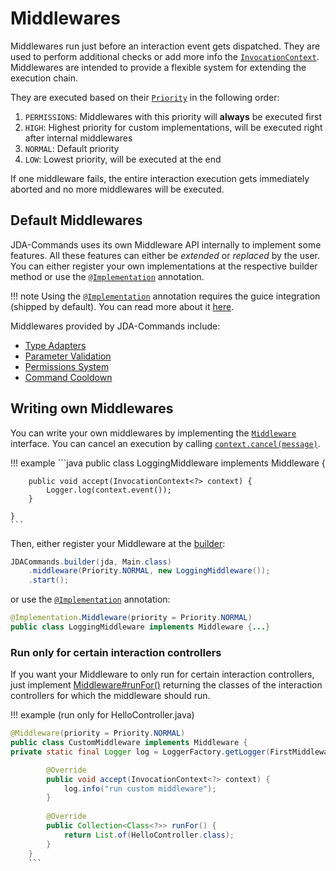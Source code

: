 # Middlewares
Middlewares run just before an interaction event gets dispatched. They are used to perform additional checks or add more 
info the [`InvocationContext`](https://kaktushose.github.io/jda-commands/javadocs/4/io.github.kaktushose.jda.commands.core/com/github/kaktushose/jda/commands/dispatching/context/InvocationContext.html).
Middlewares are intended to provide a flexible system for extending the execution chain.

They are executed based on their [`Priority`](https://kaktushose.github.io/jda-commands/javadocs/4/io.github.kaktushose.jda.commands.core/com/github/kaktushose/jda/commands/dispatching/middleware/Priority.html)
in the following order:

1. `PERMISSIONS`: Middlewares with this priority will **always** be executed first
2. `HIGH`: Highest priority for custom implementations, will be executed right after internal middlewares
3. `NORMAL`: Default priority
4. `LOW`: Lowest priority, will be executed at the end

If one middleware fails, the entire interaction execution gets immediately aborted and no more middlewares will be executed. 

## Default Middlewares
JDA-Commands uses its own Middleware API internally to implement some features. All these features can either be 
*extended* or *replaced* by the user. You can either register your own implementations at the respective builder method
or use the [`@Implementation`](https://kaktushose.github.io/jda-commands/javadocs/4/io.github.kaktushose.jda.commands.extension.guice/com/github/kaktushose/jda/commands/guice/Implementation.html) annotation.

!!! note
    Using the [`@Implementation`](https://kaktushose.github.io/jda-commands/javadocs/4/io.github.kaktushose.jda.commands.extension.guice/com/github/kaktushose/jda/commands/guice/Implementation.html)
    annotation requires the guice integration (shipped by default). You can read more about it [here](../di.md).

Middlewares provided by JDA-Commands include:

- [Type Adapters](./typeadapter.md)
- [Parameter Validation](./validator.md)
- [Permissions System](./permissions.md)
- [Command Cooldown](./cooldown.md)

## Writing own Middlewares

You can write your own middlewares by implementing the [`Middleware`](https://kaktushose.github.io/jda-commands/javadocs/4/io.github.kaktushose.jda.commands.core/com/github/kaktushose/jda/commands/dispatching/middleware/Middleware.html) interface.
You can cancel an execution by calling [`context.cancel(message)`](https://kaktushose.github.io/jda-commands/javadocs/4/io.github.kaktushose.jda.commands.core/com/github/kaktushose/jda/commands/dispatching/context/InvocationContext.html#cancel(net.dv8tion.jda.api.utils.messages.MessageCreateData)).


!!! example
    ```java
    public class LoggingMiddleware implements Middleware {
        
        public void accept(InvocationContext<?> context) {
            Logger.log(context.event());
        }

    }
    ```

Then, either register your Middleware at the [builder](https://kaktushose.github.io/jda-commands/javadocs/4/io.github.kaktushose.jda.commands.core/com/github/kaktushose/jda/commands/JDACBuilder.html#middleware(com.github.kaktushose.jda.commands.dispatching.middleware.Priority,com.github.kaktushose.jda.commands.dispatching.middleware.Middleware)):
```java
JDACommands.builder(jda, Main.class)
    .middleware(Priority.NORMAL, new LoggingMiddleware());
    .start();
```

or use the [`@Implementation`](https://kaktushose.github.io/jda-commands/javadocs/4/io.github.kaktushose.jda.commands.extension.guice/com/github/kaktushose/jda/commands/guice/Implementation.html)
annotation:
```java
@Implementation.Middleware(priority = Priority.NORMAL)
public class LoggingMiddleware implements Middleware {...}
```

### Run only for certain interaction controllers
If you want your Middleware to only run for certain interaction controllers, just implement [Middleware#runFor()](https://kaktushose.github.io/jda-commands/javadocs/4/io.github.kaktushose.jda.commands.core/com/github/kaktushose/jda/commands/dispatching/middleware/Middleware.html#runFor())
returning the classes of the interaction controllers for which the middleware should run.

!!! example (run only for HelloController.java)
```java
@Middleware(priority = Priority.NORMAL)
public class CustomMiddleware implements Middleware {
private static final Logger log = LoggerFactory.getLogger(FirstMiddleware.class);

        @Override
        public void accept(InvocationContext<?> context) {
            log.info("run custom middleware");
        }
 
        @Override
        public Collection<Class<?>> runFor() {
            return List.of(HelloController.class);
        }
    }
    ```